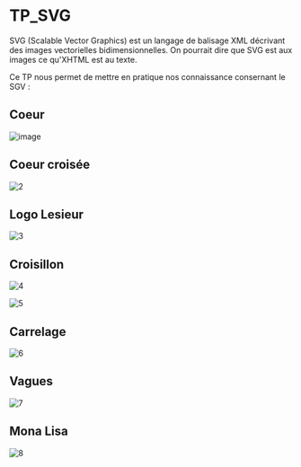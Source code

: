 # TP_SVG
SVG (Scalable Vector Graphics) est un langage de balisage XML décrivant des images vectorielles bidimensionnelles. 
On pourrait dire que SVG est aux images ce qu'XHTML est au texte.

Ce TP nous permet de mettre en pratique nos connaissance consernant le SGV :

## Coeur


![image](https://user-images.githubusercontent.com/46228917/57971129-67bdb380-7979-11e9-9352-98a919c84489.png)



## Coeur croisée



![2](https://user-images.githubusercontent.com/46228917/53837771-a7d4e300-3f93-11e9-93bf-995d221de3ed.PNG)



## Logo Lesieur

![3](https://user-images.githubusercontent.com/46228917/53837773-a7d4e300-3f93-11e9-9954-8a9be54dc3b6.PNG)


## Croisillon

![4](https://user-images.githubusercontent.com/46228917/53837774-a86d7980-3f93-11e9-800e-dcbfc3a3716f.PNG)


![5](https://user-images.githubusercontent.com/46228917/53837775-a86d7980-3f93-11e9-875a-33cb961c8c52.PNG)

## Carrelage
![6](https://user-images.githubusercontent.com/46228917/53837777-a9061000-3f93-11e9-9adc-d5e94d8a4213.PNG)

## Vagues
![7](https://user-images.githubusercontent.com/46228917/53837778-a9061000-3f93-11e9-9620-c007f16e4a27.PNG)
## Mona Lisa

![8](https://user-images.githubusercontent.com/46228917/53837779-a99ea680-3f93-11e9-887f-d71cc96c57cf.PNG)




